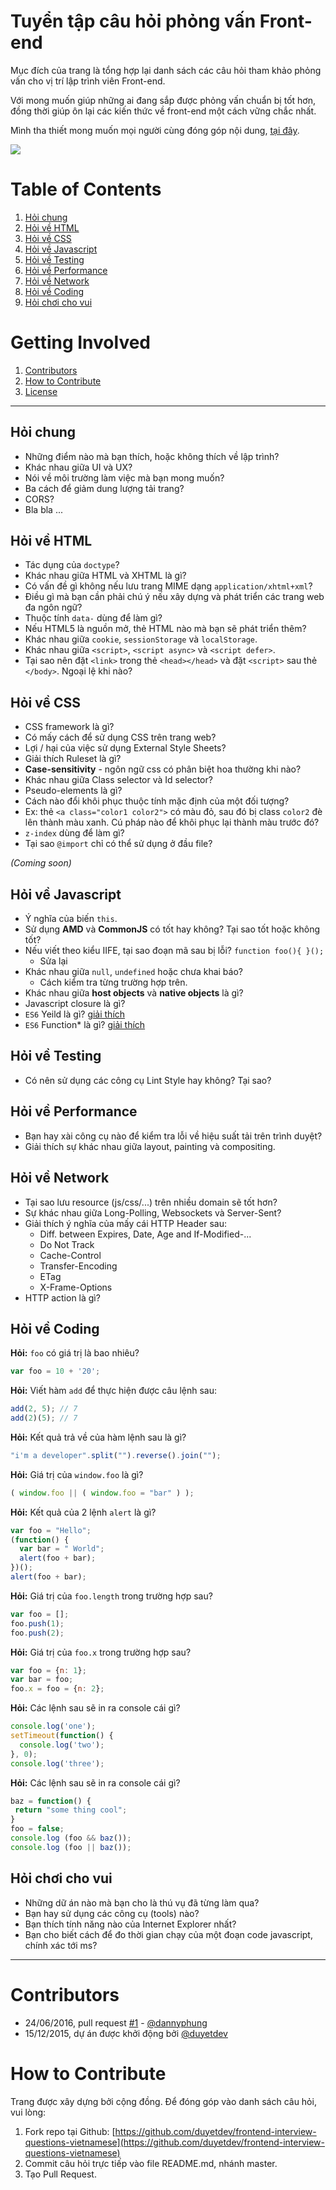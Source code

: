 # Tuyển tập câu hỏi phỏng vấn Front-end

Mục đích của trang là tổng hợp lại danh sách các câu hỏi tham khảo phỏng vấn cho vị trí lập trình viên Front-end. 

Với mong muốn giúp những ai đang sắp được phỏng vấn chuẩn bị tốt hơn, đồng thời
giúp ôn lại các kiến thức về front-end một cách vững chắc nhất. 

Mình tha thiết mong muốn mọi người cùng đóng góp nội dung, [tại đây](#how-to-contribute).

![](http://i.imgur.com/qJhyreL.jpg)

# Table of Contents

1. [Hỏi chung](#hỏi-chung)
2. [Hỏi về HTML](#hỏi-về-html)
3. [Hỏi về CSS](#hỏi-về-css)
4. [Hỏi về Javascript](#hỏi-về-javascript)
5. [Hỏi về Testing](#hỏi-về-testing)
6. [Hỏi về Performance](#hỏi-về-performance)
7. [Hỏi về Network](#hỏi-về-network)
8. [Hỏi về Coding](#hỏi-về-coding)
9. [Hỏi chơi cho vui](#hỏi-chơi-cho-vui)

# Getting Involved

1. [Contributors](#contributors)
2. [How to Contribute](#how-to-contribute)
3. [License](https://github.com/duyetdev/frontend-interview-questions-vietnamese/blob/master/LICENSE)

------------------------------------------

## Hỏi chung

* Những điểm nào mà bạn thích, hoặc không thích về lập trình?
* Khác nhau giữa UI và UX?
* Nói về môi trường làm việc mà bạn mong muốn?
* Ba cách để giảm dung lượng tải trang?
* CORS?
* Bla bla ...

## Hỏi về HTML

* Tác dụng của `doctype`?
* Khác nhau giữa HTML và XHTML là gì?
* Có vấn đề gì không nếu lưu trang MIME dạng `application/xhtml+xml`?
* Điều gì mà bạn cần phải chú ý nếu xây dựng và phát triển các trang web đa ngôn ngữ?
* Thuộc tính `data-` dùng để làm gì?
* Nếu HTML5 là nguồn mở, thẻ HTML nào mà bạn sẽ phát triển thêm?
* Khác nhau giữa `cookie`, `sessionStorage` và `localStorage`.
* Khác nhau giữa `<script>`, `<script async>` và `<script defer>`.
* Tại sao nên đặt `<link>` trong thẻ `<head></head>` và đặt `<script>` sau thẻ `</body>`. Ngoại lệ khi nào?

## Hỏi về CSS

* CSS framework là gì?
* Có mấy cách để sử dụng CSS trên trang web?
* Lợi / hại của việc sử dụng External Style Sheets?
* Giải thích Ruleset là gì?
* **Case-sensitivity** - ngôn ngữ css có phân biệt hoa thường khi nào? 
* Khác nhau giữa Class selector và Id selector?
* Pseudo-elements là gì?
* Cách nào đổi khôi phục thuộc tính mặc định của một đối tượng? 
 * Ex: thẻ `<a class="color1 color2">` có màu đỏ, sau đó bị class `color2` đè lên thành màu xanh. Cú pháp nào để khôi phục lại thành màu trước đó?
* `z-index` dùng để làm gì?
* Tại sao `@import` chỉ có thể sử dụng ở đầu file?

*(Coming soon)*

## Hỏi về Javascript

* Ý nghĩa của biến `this`.
* Sử dụng **AMD** và **CommonJS** có tốt hay không? Tại sao tốt hoặc không tốt?
* Nếu viết theo kiểu IIFE, tại sao đoạn mã sau bị lỗi? `function foo(){ }();`
  * Sửa lại
* Khác nhau giữa `null`, `undefined` hoặc chưa khai báo?
  * Cách kiểm tra từng trường hợp trên.
* Khác nhau giữa **host objects** và **native objects** là gì?
* Javascript closure là gì?
* `ES6` Yeild là gì? [giải thích](https://blog.duyetdev.com/2016/02/generator-function-javascript.html)
* `ES6` Function* là gì? [giải thích](https://blog.duyetdev.com/2016/02/generator-function-javascript.html)

## Hỏi về Testing 

* Có nên sử dụng các công cụ Lint Style hay không? Tại sao?

## Hỏi về Performance

* Bạn hay xài công cụ nào để kiểm tra lỗi về hiệu suất tải trên trình duyệt? 
* Giải thích sự khác nhau giữa layout, painting và compositing.

## Hỏi về Network

* Tại sao lưu resource (js/css/...) trên nhiều domain sẽ tốt hơn? 
* Sự khác nhau giữa Long-Polling, Websockets và Server-Sent?
* Giải thích ý nghĩa của mấy cái HTTP Header sau:
  * Diff. between Expires, Date, Age and If-Modified-...
  * Do Not Track
  * Cache-Control
  * Transfer-Encoding
  * ETag
  * X-Frame-Options
* HTTP action là gì?

## Hỏi về Coding
**Hỏi:** `foo` có giá trị là bao nhiêu?
```js
var foo = 10 + '20';
```

**Hỏi:** Viết hàm `add` để thực hiện được câu lệnh sau:
```js
add(2, 5); // 7
add(2)(5); // 7
```

**Hỏi:** Kết quả trả về của hàm lệnh sau là gì?
```js
"i'm a developer".split("").reverse().join("");
```

**Hỏi:** Giá trị của `window.foo` là gì?
```js
( window.foo || ( window.foo = "bar" ) );
```

**Hỏi:** Kết quả của 2 lệnh `alert` là gì?
```js
var foo = "Hello";
(function() {
  var bar = " World";
  alert(foo + bar);
})();
alert(foo + bar);
```

**Hỏi:** Giá trị của `foo.length` trong trường hợp sau?
```js
var foo = [];
foo.push(1);
foo.push(2);
```

**Hỏi:** Giá trị của `foo.x` trong trường hợp sau?
```js
var foo = {n: 1};
var bar = foo;
foo.x = foo = {n: 2};
```

**Hỏi:** Các lệnh sau sẽ in ra console cái gì?
```js
console.log('one');
setTimeout(function() {
  console.log('two');
}, 0);
console.log('three');
```

**Hỏi:** Các lệnh sau sẽ in ra console cái gì?
```js
baz = function() {
 return "some thing cool";
}
foo = false;
console.log (foo && baz());
console.log (foo || baz());
```

## Hỏi chơi cho vui 

* Những dữ án nào mà bạn cho là thú vụ đã từng làm qua?
* Bạn hay sử dụng các công cụ (tools) nào? 
* Bạn thích tính năng nào của Internet Explorer nhất?
* Bạn cho biết cách để đo thời gian chạy của một đoạn code javascript, chính xác tới ms?

------------------------------------------

# Contributors

* 24/06/2016, pull request [#1](https://github.com/duyetdev/vietnamese-frontend-interview-questions/pull/1) - [@dannyphung](https://github.com/dannyphung)
* 15/12/2015, dự án được khởi động bởi [@duyetdev](https://github.com/duyetdev)

# How to Contribute
Trang được xây dựng bởi cộng đồng. Để đóng góp vào danh sách câu hỏi, vui lòng: 

1. Fork repo tại Github: [https://github.com/duyetdev/frontend-interview-questions-vietnamese](https://github.com/duyetdev/frontend-interview-questions-vietnamese)
2. Commit câu hỏi trực tiếp vào file README.md, nhánh master.
3. Tạo Pull Request.
